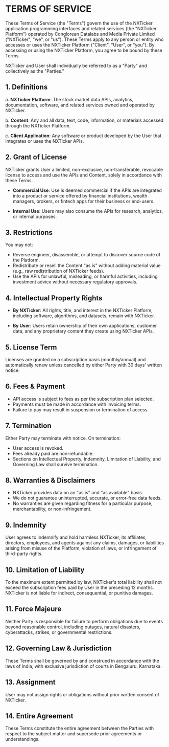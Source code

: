 # TERMS OF SERVICE

These Terms of Service (the "Terms") govern the use of the NXTicker application programming interfaces and related services (the "NXTicker Platform") operated by Conglorean Datalabs and Media Private Limited ("NXTicker", "we", or "us"). These Terms apply to any person or entity who accesses or uses the NXTicker Platform ("Client", "User", or "you"). By accessing or using the NXTicker Platform, you agree to be bound by these Terms.

NXTicker and User shall individually be referred to as a "Party" and collectively as the "Parties."

## 1. Definitions

a. **NXTicker Platform**: The stock market data APIs, analytics, documentation, software, and related services owned and operated by NXTicker.

b. **Content**: Any and all data, text, code, information, or materials accessed through the NXTicker Platform.

c. **Client Application**: Any software or product developed by the User that integrates or uses the NXTicker APIs.

## 2. Grant of License

NXTicker grants User a limited, non-exclusive, non-transferable, revocable license to access and use the APIs and Content, solely in accordance with these Terms.

- **Commercial Use**: Use is deemed commercial if the APIs are integrated into a product or service offered by financial institutions, wealth managers, brokers, or fintech apps for their business or end-users.

- **Internal Use**: Users may also consume the APIs for research, analytics, or internal purposes.

## 3. Restrictions

You may not:

- Reverse engineer, disassemble, or attempt to discover source code of the Platform.
- Redistribute or resell the Content "as is" without adding material value (e.g., raw redistribution of NXTicker feeds).
- Use the APIs for unlawful, misleading, or harmful activities, including investment advice without necessary regulatory approvals.

## 4. Intellectual Property Rights

- **By NXTicker**: All rights, title, and interest in the NXTicker Platform, including software, algorithms, and datasets, remain with NXTicker.

- **By User**: Users retain ownership of their own applications, customer data, and any proprietary content they create using NXTicker APIs.

## 5. License Term

Licenses are granted on a subscription basis (monthly/annual) and automatically renew unless cancelled by either Party with 30 days' written notice.

## 6. Fees & Payment

- API access is subject to fees as per the subscription plan selected.
- Payments must be made in accordance with invoicing terms.
- Failure to pay may result in suspension or termination of access.

## 7. Termination

Either Party may terminate with notice. On termination:

- User access is revoked.
- Fees already paid are non-refundable.
- Sections on Intellectual Property, Indemnity, Limitation of Liability, and Governing Law shall survive termination.

## 8. Warranties & Disclaimers

- NXTicker provides data on an "as is" and "as available" basis.
- We do not guarantee uninterrupted, accurate, or error-free data feeds.
- No warranties are given regarding fitness for a particular purpose, merchantability, or non-infringement.

## 9. Indemnity

User agrees to indemnify and hold harmless NXTicker, its affiliates, directors, employees, and agents against any claims, damages, or liabilities arising from misuse of the Platform, violation of laws, or infringement of third-party rights.

## 10. Limitation of Liability

To the maximum extent permitted by law, NXTicker's total liability shall not exceed the subscription fees paid by User in the preceding 12 months. NXTicker is not liable for indirect, consequential, or punitive damages.

## 11. Force Majeure

Neither Party is responsible for failure to perform obligations due to events beyond reasonable control, including outages, natural disasters, cyberattacks, strikes, or governmental restrictions.

## 12. Governing Law & Jurisdiction

These Terms shall be governed by and construed in accordance with the laws of India, with exclusive jurisdiction of courts in Bengaluru, Karnataka.

## 13. Assignment

User may not assign rights or obligations without prior written consent of NXTicker.

## 14. Entire Agreement

These Terms constitute the entire agreement between the Parties with respect to the subject matter and supersede prior agreements or understandings.